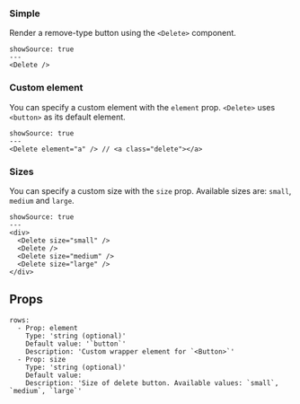 ### Simple

Render a remove-type button using the `<Delete>` component.

```react
showSource: true
---
<Delete />
```

### Custom element

You can specify a custom element with the `element` prop. `<Delete>` uses `<button>` as its default element.

```react
showSource: true
---
<Delete element="a" /> // <a class="delete"></a>
```

### Sizes

You can specify a custom size with the `size` prop. Available sizes are: `small`, `medium` and `large`.

```react
showSource: true
---
<div>
  <Delete size="small" />
  <Delete />
  <Delete size="medium" />
  <Delete size="large" />
</div>
```

## Props

```table
rows:
  - Prop: element
    Type: 'string (optional)'
    Default value: '`button`'
    Description: 'Custom wrapper element for `<Button>`'
  - Prop: size
    Type: 'string (optional)'
    Default value:
    Description: 'Size of delete button. Available values: `small`, `medium`, `large`'
```

